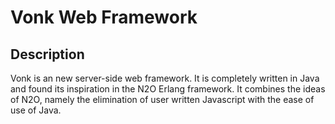 # Vonk Web Framework

## Description

Vonk is an new server-side web framework. It is completely written in Java
and found its inspiration in the N2O Erlang framework. It combines
the ideas of N2O, namely the elimination of user written Javascript 
with the ease of use of Java.



